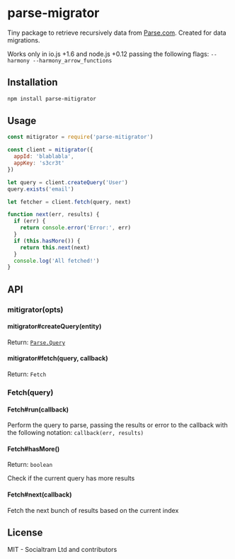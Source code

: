 # parse-migrator

Tiny package to retrieve recursively data from [Parse.com](https://parse.com). Created for data migrations.

Works only in io.js +1.6 and node.js +0.12 passing the following flags: `--harmony --harmony_arrow_functions`

## Installation

```bash
npm install parse-mitigrator
```

## Usage

```js
const mitigrator = require('parse-mitigrator')

const client = mitigrator({
  appId: 'blablabla',
  appKey: 's3cr3t'
})

let query = client.createQuery('User')
query.exists('email')

let fetcher = client.fetch(query, next)

function next(err, results) {
  if (err) {
    return console.error('Error:', err)
  }
  if (this.hasMore()) {
    return this.next(next)
  }
  console.log('All fetched!')
}
```

## API

### mitigrator(opts)

#### mitigrator#createQuery(entity)
Return: [`Parse.Query`](https://parse.com/docs/js/guide#queries)

#### mitigrator#fetch(query, callback)
Return: `Fetch`

### Fetch(query)

#### Fetch#run(callback)

Perform the query to parse, passing the results or error to the callback with the following notation:
`callback(err, results)`

#### Fetch#hasMore()
Return: `boolean`

Check if the current query has more results

#### Fetch#next(callback)

Fetch the next bunch of results based on the current index

## License

MIT - Socialtram Ltd and contributors
